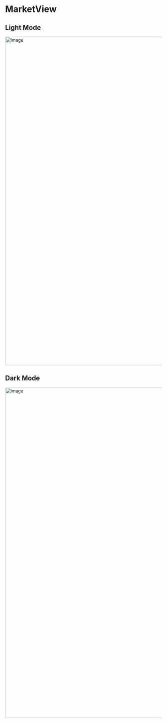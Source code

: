 # MarketView

## Light Mode
<img width="1844" height="1057" alt="image" src="https://github.com/user-attachments/assets/40a15e63-b190-4315-bc1c-e88dff4b89c6" />

## Dark Mode
<img width="1820" height="1063" alt="image" src="https://github.com/user-attachments/assets/6ecd8c8f-99d0-47d2-9126-25d87df4fde4" />
